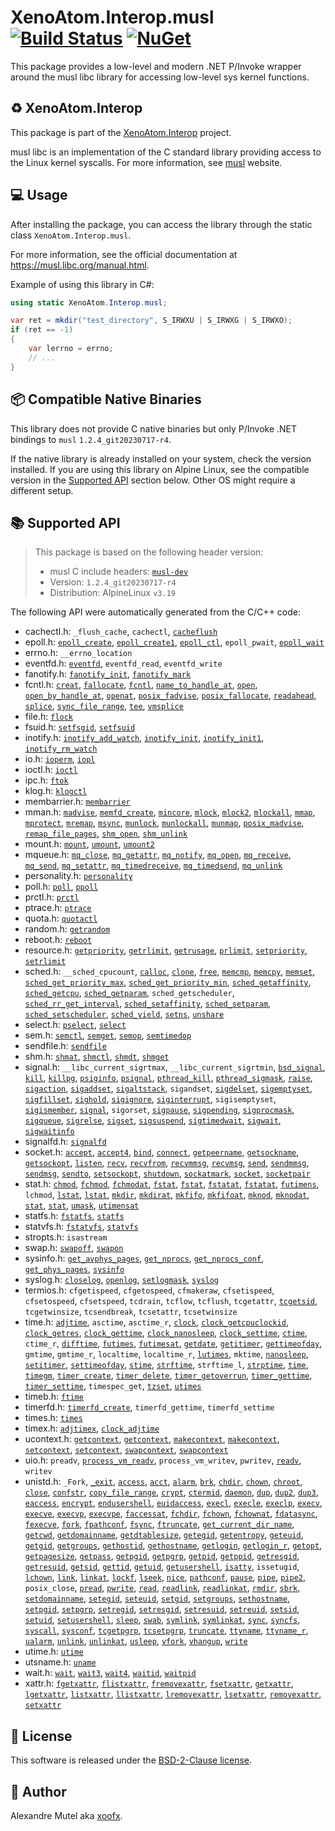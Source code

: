 # XenoAtom.Interop.musl [![Build Status](https://github.com/XenoAtom/XenoAtom.Interop/actions/workflows/ci_build_musl.yml/badge.svg)](https://github.com/XenoAtom/XenoAtom.Interop/actions/workflows/ci_build_musl.yml) [![NuGet](https://img.shields.io/nuget/v/XenoAtom.Interop.musl.svg)](https://www.nuget.org/packages/XenoAtom.Interop.musl/)

This package provides a low-level and modern .NET P/Invoke wrapper around the musl libc library for accessing low-level sys kernel functions.

## ♻️ XenoAtom.Interop

This package is part of the [XenoAtom.Interop](https://github.com/XenoAtom/XenoAtom.Interop) project.

musl libc is an implementation of the C standard library providing access to the Linux kernel syscalls. For more information, see [musl](https://musl.libc.org/) website.
## 💻 Usage

After installing the package, you can access the library through the static class `XenoAtom.Interop.musl`.

For more information, see the official documentation at https://musl.libc.org/manual.html.

Example of using this library in C#:

```csharp
using static XenoAtom.Interop.musl;

var ret = mkdir("test_directory", S_IRWXU | S_IRWXG | S_IRWXO);
if (ret == -1)
{
    var lerrno = errno;
    // ...
}
```
## 📦 Compatible Native Binaries

This library does not provide C native binaries but only P/Invoke .NET bindings to `musl` `1.2.4_git20230717-r4`.

If the native library is already installed on your system, check the version installed. If you are using this library on Alpine Linux, see the compatible version in the [Supported API](#supported-api) section below.
Other OS might require a different setup.


## 📚 Supported API

> This package is based on the following header version:
> 
> - musl C include headers: [`musl-dev`](https://pkgs.alpinelinux.org/package/v3.19/main/x86_64/musl-dev)
> - Version: `1.2.4_git20230717-r4`
> - Distribution: AlpineLinux `v3.19`

The following API were automatically generated from the C/C++ code:

- cachectl.h: `_flush_cache`, `cachectl`, [`cacheflush`](https://man7.org/linux/man-pages/man2/cacheflush.2.html)
- epoll.h: [`epoll_create`](https://man7.org/linux/man-pages/man2/epoll_create.2.html), [`epoll_create1`](https://man7.org/linux/man-pages/man2/epoll_create.2.html), [`epoll_ctl`](https://man7.org/linux/man-pages/man2/epoll_ctl.2.html), `epoll_pwait`, [`epoll_wait`](https://man7.org/linux/man-pages/man2/epoll_wait.2.html)
- errno.h: `__errno_location`
- eventfd.h: [`eventfd`](https://man7.org/linux/man-pages/man2/eventfd.2.html), `eventfd_read`, `eventfd_write`
- fanotify.h: [`fanotify_init`](https://man7.org/linux/man-pages/man2/fanotify_init.2.html), [`fanotify_mark`](https://man7.org/linux/man-pages/man2/fanotify_mark.2.html)
- fcntl.h: [`creat`](https://man7.org/linux/man-pages/man2/open.2.html), [`fallocate`](https://man7.org/linux/man-pages/man2/fallocate.2.html), [`fcntl`](https://man7.org/linux/man-pages/man2/fcntl.2.html), [`name_to_handle_at`](https://man7.org/linux/man-pages/man2/open_by_handle_at.2.html), [`open`](https://man7.org/linux/man-pages/man2/open.2.html), [`open_by_handle_at`](https://man7.org/linux/man-pages/man2/open_by_handle_at.2.html), [`openat`](https://man7.org/linux/man-pages/man2/open.2.html), [`posix_fadvise`](https://man7.org/linux/man-pages/man2/posix_fadvise.2.html), [`posix_fallocate`](https://man7.org/linux/man-pages/man3/posix_fallocate.3.html), [`readahead`](https://man7.org/linux/man-pages/man2/readahead.2.html), [`splice`](https://man7.org/linux/man-pages/man2/splice.2.html), [`sync_file_range`](https://man7.org/linux/man-pages/man2/sync_file_range.2.html), [`tee`](https://man7.org/linux/man-pages/man2/tee.2.html), [`vmsplice`](https://man7.org/linux/man-pages/man2/vmsplice.2.html)
- file.h: [`flock`](https://man7.org/linux/man-pages/man2/flock.2.html)
- fsuid.h: [`setfsgid`](https://man7.org/linux/man-pages/man2/setfsgid.2.html), [`setfsuid`](https://man7.org/linux/man-pages/man2/setfsuid.2.html)
- inotify.h: [`inotify_add_watch`](https://man7.org/linux/man-pages/man2/inotify_add_watch.2.html), [`inotify_init`](https://man7.org/linux/man-pages/man2/inotify_init.2.html), [`inotify_init1`](https://man7.org/linux/man-pages/man2/inotify_init.2.html), [`inotify_rm_watch`](https://man7.org/linux/man-pages/man2/inotify_rm_watch.2.html)
- io.h: [`ioperm`](https://man7.org/linux/man-pages/man2/ioperm.2.html), [`iopl`](https://man7.org/linux/man-pages/man2/iopl.2.html)
- ioctl.h: [`ioctl`](https://man7.org/linux/man-pages/man2/ioctl.2.html)
- ipc.h: [`ftok`](https://man7.org/linux/man-pages/man3/ftok.3.html)
- klog.h: [`klogctl`](https://man7.org/linux/man-pages/man2/syslog.2.html)
- membarrier.h: [`membarrier`](https://man7.org/linux/man-pages/man2/membarrier.2.html)
- mman.h: [`madvise`](https://man7.org/linux/man-pages/man2/madvise.2.html), [`memfd_create`](https://man7.org/linux/man-pages/man2/memfd_create.2.html), [`mincore`](https://man7.org/linux/man-pages/man2/mincore.2.html), [`mlock`](https://man7.org/linux/man-pages/man2/mlock.2.html), [`mlock2`](https://man7.org/linux/man-pages/man2/mlock.2.html), [`mlockall`](https://man7.org/linux/man-pages/man2/mlock.2.html), [`mmap`](https://man7.org/linux/man-pages/man2/mmap.2.html), [`mprotect`](https://man7.org/linux/man-pages/man2/mprotect.2.html), [`mremap`](https://man7.org/linux/man-pages/man2/mremap.2.html), [`msync`](https://man7.org/linux/man-pages/man2/msync.2.html), [`munlock`](https://man7.org/linux/man-pages/man2/mlock.2.html), [`munlockall`](https://man7.org/linux/man-pages/man2/mlock.2.html), [`munmap`](https://man7.org/linux/man-pages/man2/mmap.2.html), [`posix_madvise`](https://man7.org/linux/man-pages/man3/posix_madvise.3.html), [`remap_file_pages`](https://man7.org/linux/man-pages/man2/remap_file_pages.2.html), [`shm_open`](https://man7.org/linux/man-pages/man3/shm_open.3.html), [`shm_unlink`](https://man7.org/linux/man-pages/man3/shm_open.3.html)
- mount.h: [`mount`](https://man7.org/linux/man-pages/man2/mount.2.html), [`umount`](https://man7.org/linux/man-pages/man2/umount.2.html), [`umount2`](https://man7.org/linux/man-pages/man2/umount.2.html)
- mqueue.h: [`mq_close`](https://man7.org/linux/man-pages/man3/mq_close.3.html), [`mq_getattr`](https://man7.org/linux/man-pages/man3/mq_getattr.3.html), [`mq_notify`](https://man7.org/linux/man-pages/man3/mq_notify.3.html), [`mq_open`](https://man7.org/linux/man-pages/man3/mq_open.3.html), [`mq_receive`](https://man7.org/linux/man-pages/man3/mq_receive.3.html), [`mq_send`](https://man7.org/linux/man-pages/man3/mq_send.3.html), [`mq_setattr`](https://man7.org/linux/man-pages/man3/mq_getattr.3.html), [`mq_timedreceive`](https://man7.org/linux/man-pages/man3/mq_receive.3.html), [`mq_timedsend`](https://man7.org/linux/man-pages/man3/mq_send.3.html), [`mq_unlink`](https://man7.org/linux/man-pages/man3/mq_unlink.3.html)
- personality.h: [`personality`](https://man7.org/linux/man-pages/man2/personality.2.html)
- poll.h: [`poll`](https://man7.org/linux/man-pages/man2/poll.2.html), [`ppoll`](https://man7.org/linux/man-pages/man2/poll.2.html)
- prctl.h: [`prctl`](https://man7.org/linux/man-pages/man2/prctl.2.html)
- ptrace.h: [`ptrace`](https://man7.org/linux/man-pages/man2/ptrace.2.html)
- quota.h: [`quotactl`](https://man7.org/linux/man-pages/man2/quotactl.2.html)
- random.h: [`getrandom`](https://man7.org/linux/man-pages/man2/getrandom.2.html)
- reboot.h: [`reboot`](https://man7.org/linux/man-pages/man2/reboot.2.html)
- resource.h: [`getpriority`](https://man7.org/linux/man-pages/man2/getpriority.2.html), [`getrlimit`](https://man7.org/linux/man-pages/man2/getrlimit.2.html), [`getrusage`](https://man7.org/linux/man-pages/man2/getrusage.2.html), [`prlimit`](https://man7.org/linux/man-pages/man2/getrlimit.2.html), [`setpriority`](https://man7.org/linux/man-pages/man2/getpriority.2.html), [`setrlimit`](https://man7.org/linux/man-pages/man2/getrlimit.2.html)
- sched.h: `__sched_cpucount`, [`calloc`](https://man7.org/linux/man-pages/man3/malloc.3.html), [`clone`](https://man7.org/linux/man-pages/man2/clone.2.html), [`free`](https://man7.org/linux/man-pages/man3/malloc.3.html), [`memcmp`](https://man7.org/linux/man-pages/man3/memcmp.3.html), [`memcpy`](https://man7.org/linux/man-pages/man3/memcpy.3.html), [`memset`](https://man7.org/linux/man-pages/man3/memset.3.html), [`sched_get_priority_max`](https://man7.org/linux/man-pages/man2/sched_get_priority_max.2.html), [`sched_get_priority_min`](https://man7.org/linux/man-pages/man2/sched_get_priority_max.2.html), [`sched_getaffinity`](https://man7.org/linux/man-pages/man2/sched_setaffinity.2.html), [`sched_getcpu`](https://man7.org/linux/man-pages/man3/sched_getcpu.3.html), [`sched_getparam`](https://man7.org/linux/man-pages/man2/sched_setparam.2.html), `sched_getscheduler`, [`sched_rr_get_interval`](https://man7.org/linux/man-pages/man2/sched_rr_get_interval.2.html), [`sched_setaffinity`](https://man7.org/linux/man-pages/man2/sched_setaffinity.2.html), [`sched_setparam`](https://man7.org/linux/man-pages/man2/sched_setparam.2.html), [`sched_setscheduler`](https://man7.org/linux/man-pages/man2/sched_setscheduler.2.html), [`sched_yield`](https://man7.org/linux/man-pages/man2/sched_yield.2.html), [`setns`](https://man7.org/linux/man-pages/man2/setns.2.html), [`unshare`](https://man7.org/linux/man-pages/man2/unshare.2.html)
- select.h: [`pselect`](https://man7.org/linux/man-pages/man2/select_tut.2.html), [`select`](https://man7.org/linux/man-pages/man2/select_tut.2.html)
- sem.h: [`semctl`](https://man7.org/linux/man-pages/man2/semctl.2.html), [`semget`](https://man7.org/linux/man-pages/man2/semget.2.html), [`semop`](https://man7.org/linux/man-pages/man2/semop.2.html), [`semtimedop`](https://man7.org/linux/man-pages/man2/semop.2.html)
- sendfile.h: [`sendfile`](https://man7.org/linux/man-pages/man2/sendfile.2.html)
- shm.h: [`shmat`](https://man7.org/linux/man-pages/man2/shmop.2.html), [`shmctl`](https://man7.org/linux/man-pages/man2/shmctl.2.html), [`shmdt`](https://man7.org/linux/man-pages/man2/shmop.2.html), [`shmget`](https://man7.org/linux/man-pages/man2/shmget.2.html)
- signal.h: `__libc_current_sigrtmax`, `__libc_current_sigrtmin`, [`bsd_signal`](https://man7.org/linux/man-pages/man3/bsd_signal.3.html), [`kill`](https://man7.org/linux/man-pages/man2/kill.2.html), [`killpg`](https://man7.org/linux/man-pages/man3/killpg.3.html), [`psiginfo`](https://man7.org/linux/man-pages/man3/psignal.3.html), [`psignal`](https://man7.org/linux/man-pages/man3/psignal.3.html), [`pthread_kill`](https://man7.org/linux/man-pages/man3/pthread_kill.3.html), [`pthread_sigmask`](https://man7.org/linux/man-pages/man3/pthread_sigmask.3.html), [`raise`](https://man7.org/linux/man-pages/man3/raise.3.html), [`sigaction`](https://man7.org/linux/man-pages/man2/sigaction.2.html), [`sigaddset`](https://man7.org/linux/man-pages/man3/sigsetops.3.html), [`sigaltstack`](https://man7.org/linux/man-pages/man2/sigaltstack.2.html), `sigandset`, [`sigdelset`](https://man7.org/linux/man-pages/man3/sigsetops.3.html), [`sigemptyset`](https://man7.org/linux/man-pages/man3/sigsetops.3.html), [`sigfillset`](https://man7.org/linux/man-pages/man3/sigsetops.3.html), [`sighold`](https://man7.org/linux/man-pages/man3/sigset.3.html), [`sigignore`](https://man7.org/linux/man-pages/man3/sigset.3.html), [`siginterrupt`](https://man7.org/linux/man-pages/man3/siginterrupt.3.html), `sigisemptyset`, [`sigismember`](https://man7.org/linux/man-pages/man3/sigsetops.3.html), [`signal`](https://man7.org/linux/man-pages/man2/signal.2.html), `sigorset`, [`sigpause`](https://man7.org/linux/man-pages/man3/sigpause.3.html), [`sigpending`](https://man7.org/linux/man-pages/man2/sigpending.2.html), [`sigprocmask`](https://man7.org/linux/man-pages/man2/sigprocmask.2.html), [`sigqueue`](https://man7.org/linux/man-pages/man3/sigqueue.3.html), [`sigrelse`](https://man7.org/linux/man-pages/man3/sigset.3.html), [`sigset`](https://man7.org/linux/man-pages/man3/sigset.3.html), [`sigsuspend`](https://man7.org/linux/man-pages/man2/sigsuspend.2.html), [`sigtimedwait`](https://man7.org/linux/man-pages/man2/sigwaitinfo.2.html), [`sigwait`](https://man7.org/linux/man-pages/man3/sigwait.3.html), [`sigwaitinfo`](https://man7.org/linux/man-pages/man2/sigwaitinfo.2.html)
- signalfd.h: [`signalfd`](https://man7.org/linux/man-pages/man2/signalfd.2.html)
- socket.h: [`accept`](https://man7.org/linux/man-pages/man2/accept.2.html), [`accept4`](https://man7.org/linux/man-pages/man2/accept.2.html), [`bind`](https://man7.org/linux/man-pages/man2/bind.2.html), [`connect`](https://man7.org/linux/man-pages/man2/connect.2.html), [`getpeername`](https://man7.org/linux/man-pages/man2/getpeername.2.html), [`getsockname`](https://man7.org/linux/man-pages/man2/getsockname.2.html), [`getsockopt`](https://man7.org/linux/man-pages/man2/getsockopt.2.html), [`listen`](https://man7.org/linux/man-pages/man2/listen.2.html), [`recv`](https://man7.org/linux/man-pages/man2/recv.2.html), [`recvfrom`](https://man7.org/linux/man-pages/man2/recv.2.html), [`recvmmsg`](https://man7.org/linux/man-pages/man2/recvmmsg.2.html), [`recvmsg`](https://man7.org/linux/man-pages/man2/recv.2.html), [`send`](https://man7.org/linux/man-pages/man2/send.2.html), [`sendmmsg`](https://man7.org/linux/man-pages/man2/sendmmsg.2.html), [`sendmsg`](https://man7.org/linux/man-pages/man2/send.2.html), [`sendto`](https://man7.org/linux/man-pages/man2/send.2.html), [`setsockopt`](https://man7.org/linux/man-pages/man2/getsockopt.2.html), [`shutdown`](https://man7.org/linux/man-pages/man2/shutdown.2.html), [`sockatmark`](https://man7.org/linux/man-pages/man3/sockatmark.3.html), [`socket`](https://man7.org/linux/man-pages/man2/socket.2.html), [`socketpair`](https://man7.org/linux/man-pages/man2/socketpair.2.html)
- stat.h: [`chmod`](https://man7.org/linux/man-pages/man2/chmod.2.html), [`fchmod`](https://man7.org/linux/man-pages/man2/chmod.2.html), [`fchmodat`](https://man7.org/linux/man-pages/man2/chmod.2.html), [`fstat`](https://man7.org/linux/man-pages/man2/stat.2.html), [`fstat`](https://man7.org/linux/man-pages/man2/stat.2.html), [`fstatat`](https://man7.org/linux/man-pages/man2/stat.2.html), [`fstatat`](https://man7.org/linux/man-pages/man2/stat.2.html), [`futimens`](https://man7.org/linux/man-pages/man2/utimensat.2.html), `lchmod`, [`lstat`](https://man7.org/linux/man-pages/man2/stat.2.html), [`lstat`](https://man7.org/linux/man-pages/man2/stat.2.html), [`mkdir`](https://man7.org/linux/man-pages/man2/mkdir.2.html), [`mkdirat`](https://man7.org/linux/man-pages/man2/mkdir.2.html), [`mkfifo`](https://man7.org/linux/man-pages/man3/mkfifo.3.html), [`mkfifoat`](https://man7.org/linux/man-pages/man3/mkfifo.3.html), [`mknod`](https://man7.org/linux/man-pages/man2/mknod.2.html), [`mknodat`](https://man7.org/linux/man-pages/man2/mknod.2.html), [`stat`](https://man7.org/linux/man-pages/man2/stat.2.html), [`stat`](https://man7.org/linux/man-pages/man2/stat.2.html), [`umask`](https://man7.org/linux/man-pages/man2/umask.2.html), [`utimensat`](https://man7.org/linux/man-pages/man2/utimensat.2.html)
- statfs.h: [`fstatfs`](https://man7.org/linux/man-pages/man2/statfs.2.html), [`statfs`](https://man7.org/linux/man-pages/man2/statfs.2.html)
- statvfs.h: [`fstatvfs`](https://man7.org/linux/man-pages/man3/statvfs.3.html), [`statvfs`](https://man7.org/linux/man-pages/man3/statvfs.3.html)
- stropts.h: `isastream`
- swap.h: [`swapoff`](https://man7.org/linux/man-pages/man2/swapon.2.html), [`swapon`](https://man7.org/linux/man-pages/man2/swapon.2.html)
- sysinfo.h: [`get_avphys_pages`](https://man7.org/linux/man-pages/man3/get_phys_pages.3.html), [`get_nprocs`](https://man7.org/linux/man-pages/man3/get_nprocs.3.html), [`get_nprocs_conf`](https://man7.org/linux/man-pages/man3/get_nprocs.3.html), [`get_phys_pages`](https://man7.org/linux/man-pages/man3/get_phys_pages.3.html), [`sysinfo`](https://man7.org/linux/man-pages/man2/sysinfo.2.html)
- syslog.h: [`closelog`](https://man7.org/linux/man-pages/man3/syslog.3.html), [`openlog`](https://man7.org/linux/man-pages/man3/syslog.3.html), [`setlogmask`](https://man7.org/linux/man-pages/man3/setlogmask.3.html), [`syslog`](https://man7.org/linux/man-pages/man3/syslog.3.html)
- termios.h: `cfgetispeed`, `cfgetospeed`, `cfmakeraw`, `cfsetispeed`, `cfsetospeed`, `cfsetspeed`, `tcdrain`, `tcflow`, `tcflush`, `tcgetattr`, [`tcgetsid`](https://man7.org/linux/man-pages/man3/tcgetsid.3.html), `tcgetwinsize`, `tcsendbreak`, `tcsetattr`, `tcsetwinsize`
- time.h: [`adjtime`](https://man7.org/linux/man-pages/man3/adjtime.3.html), `asctime`, `asctime_r`, [`clock`](https://man7.org/linux/man-pages/man3/clock.3.html), [`clock_getcpuclockid`](https://man7.org/linux/man-pages/man3/clock_getcpuclockid.3.html), [`clock_getres`](https://man7.org/linux/man-pages/man2/clock_getres.2.html), [`clock_gettime`](https://man7.org/linux/man-pages/man2/clock_getres.2.html), [`clock_nanosleep`](https://man7.org/linux/man-pages/man2/clock_nanosleep.2.html), [`clock_settime`](https://man7.org/linux/man-pages/man2/clock_getres.2.html), [`ctime`](https://man7.org/linux/man-pages/man3/ctime.3.html), `ctime_r`, [`difftime`](https://man7.org/linux/man-pages/man3/difftime.3.html), [`futimes`](https://man7.org/linux/man-pages/man3/futimes.3.html), [`futimesat`](https://man7.org/linux/man-pages/man2/futimesat.2.html), [`getdate`](https://man7.org/linux/man-pages/man3/getdate.3.html), [`getitimer`](https://man7.org/linux/man-pages/man2/getitimer.2.html), [`gettimeofday`](https://man7.org/linux/man-pages/man2/gettimeofday.2.html), `gmtime`, `gmtime_r`, `localtime`, `localtime_r`, [`lutimes`](https://man7.org/linux/man-pages/man3/futimes.3.html), `mktime`, [`nanosleep`](https://man7.org/linux/man-pages/man2/nanosleep.2.html), [`setitimer`](https://man7.org/linux/man-pages/man2/getitimer.2.html), [`settimeofday`](https://man7.org/linux/man-pages/man2/gettimeofday.2.html), [`stime`](https://man7.org/linux/man-pages/man2/stime.2.html), [`strftime`](https://man7.org/linux/man-pages/man3/strftime.3.html), `strftime_l`, [`strptime`](https://man7.org/linux/man-pages/man3/strptime.3.html), [`time`](https://man7.org/linux/man-pages/man2/time.2.html), [`timegm`](https://man7.org/linux/man-pages/man3/timegm.3.html), [`timer_create`](https://man7.org/linux/man-pages/man2/timer_create.2.html), [`timer_delete`](https://man7.org/linux/man-pages/man2/timer_delete.2.html), [`timer_getoverrun`](https://man7.org/linux/man-pages/man2/timer_getoverrun.2.html), [`timer_gettime`](https://man7.org/linux/man-pages/man2/timer_settime.2.html), [`timer_settime`](https://man7.org/linux/man-pages/man2/timer_settime.2.html), `timespec_get`, [`tzset`](https://man7.org/linux/man-pages/man3/tzset.3.html), [`utimes`](https://man7.org/linux/man-pages/man2/utime.2.html)
- timeb.h: [`ftime`](https://man7.org/linux/man-pages/man3/ftime.3.html)
- timerfd.h: [`timerfd_create`](https://man7.org/linux/man-pages/man2/timerfd_create.2.html), `timerfd_gettime`, `timerfd_settime`
- times.h: [`times`](https://man7.org/linux/man-pages/man2/times.2.html)
- timex.h: [`adjtimex`](https://man7.org/linux/man-pages/man2/adjtimex.2.html), [`clock_adjtime`](https://man7.org/linux/man-pages/man2/adjtimex.2.html)
- ucontext.h: [`getcontext`](https://man7.org/linux/man-pages/man3/getcontext.3.html), [`getcontext`](https://man7.org/linux/man-pages/man3/getcontext.3.html), [`makecontext`](https://man7.org/linux/man-pages/man3/makecontext.3.html), [`makecontext`](https://man7.org/linux/man-pages/man3/makecontext.3.html), [`setcontext`](https://man7.org/linux/man-pages/man3/getcontext.3.html), [`setcontext`](https://man7.org/linux/man-pages/man3/getcontext.3.html), [`swapcontext`](https://man7.org/linux/man-pages/man3/makecontext.3.html), [`swapcontext`](https://man7.org/linux/man-pages/man3/makecontext.3.html)
- uio.h: `preadv`, [`process_vm_readv`](https://man7.org/linux/man-pages/man2/process_vm_readv.2.html), `process_vm_writev`, `pwritev`, [`readv`](https://man7.org/linux/man-pages/man2/readv.2.html), `writev`
- unistd.h: `_Fork`, [`_exit`](https://man7.org/linux/man-pages/man2/_exit.2.html), [`access`](https://man7.org/linux/man-pages/man2/access.2.html), [`acct`](https://man7.org/linux/man-pages/man2/acct.2.html), [`alarm`](https://man7.org/linux/man-pages/man2/alarm.2.html), [`brk`](https://man7.org/linux/man-pages/man2/brk.2.html), [`chdir`](https://man7.org/linux/man-pages/man2/chdir.2.html), [`chown`](https://man7.org/linux/man-pages/man2/chown.2.html), [`chroot`](https://man7.org/linux/man-pages/man2/chroot.2.html), [`close`](https://man7.org/linux/man-pages/man2/close.2.html), [`confstr`](https://man7.org/linux/man-pages/man3/confstr.3.html), [`copy_file_range`](https://man7.org/linux/man-pages/man2/copy_file_range.2.html), [`crypt`](https://man7.org/linux/man-pages/man3/crypt.3.html), [`ctermid`](https://man7.org/linux/man-pages/man3/ctermid.3.html), [`daemon`](https://man7.org/linux/man-pages/man3/daemon.3.html), [`dup`](https://man7.org/linux/man-pages/man2/dup.2.html), [`dup2`](https://man7.org/linux/man-pages/man2/dup.2.html), [`dup3`](https://man7.org/linux/man-pages/man2/dup.2.html), [`eaccess`](https://man7.org/linux/man-pages/man3/euidaccess.3.html), [`encrypt`](https://man7.org/linux/man-pages/man3/encrypt.3.html), [`endusershell`](https://man7.org/linux/man-pages/man3/getusershell.3.html), [`euidaccess`](https://man7.org/linux/man-pages/man3/euidaccess.3.html), [`execl`](https://man7.org/linux/man-pages/man3/exec.3.html), [`execle`](https://man7.org/linux/man-pages/man3/exec.3.html), [`execlp`](https://man7.org/linux/man-pages/man3/exec.3.html), [`execv`](https://man7.org/linux/man-pages/man3/exec.3.html), [`execve`](https://man7.org/linux/man-pages/man2/execve.2.html), [`execvp`](https://man7.org/linux/man-pages/man3/exec.3.html), [`execvpe`](https://man7.org/linux/man-pages/man3/exec.3.html), [`faccessat`](https://man7.org/linux/man-pages/man2/access.2.html), [`fchdir`](https://man7.org/linux/man-pages/man2/chdir.2.html), [`fchown`](https://man7.org/linux/man-pages/man2/chown.2.html), [`fchownat`](https://man7.org/linux/man-pages/man2/chown.2.html), [`fdatasync`](https://man7.org/linux/man-pages/man2/fsync.2.html), [`fexecve`](https://man7.org/linux/man-pages/man3/fexecve.3.html), [`fork`](https://man7.org/linux/man-pages/man2/fork.2.html), [`fpathconf`](https://man7.org/linux/man-pages/man3/fpathconf.3.html), [`fsync`](https://man7.org/linux/man-pages/man2/fsync.2.html), [`ftruncate`](https://man7.org/linux/man-pages/man2/truncate.2.html), [`get_current_dir_name`](https://man7.org/linux/man-pages/man3/getcwd.3.html), [`getcwd`](https://man7.org/linux/man-pages/man3/getcwd.3.html), [`getdomainname`](https://man7.org/linux/man-pages/man2/getdomainname.2.html), [`getdtablesize`](https://man7.org/linux/man-pages/man3/getdtablesize.3.html), [`getegid`](https://man7.org/linux/man-pages/man2/getgid.2.html), [`getentropy`](https://man7.org/linux/man-pages/man3/getentropy.3.html), [`geteuid`](https://man7.org/linux/man-pages/man2/getuid.2.html), [`getgid`](https://man7.org/linux/man-pages/man2/getgid.2.html), [`getgroups`](https://man7.org/linux/man-pages/man2/getgroups.2.html), [`gethostid`](https://man7.org/linux/man-pages/man3/gethostid.3.html), [`gethostname`](https://man7.org/linux/man-pages/man2/gethostname.2.html), [`getlogin`](https://man7.org/linux/man-pages/man3/getlogin.3.html), [`getlogin_r`](https://man7.org/linux/man-pages/man3/getlogin.3.html), [`getopt`](https://man7.org/linux/man-pages/man3/getopt.3.html), [`getpagesize`](https://man7.org/linux/man-pages/man2/getpagesize.2.html), [`getpass`](https://man7.org/linux/man-pages/man3/getpass.3.html), [`getpgid`](https://man7.org/linux/man-pages/man2/setpgid.2.html), [`getpgrp`](https://man7.org/linux/man-pages/man2/setpgid.2.html), [`getpid`](https://man7.org/linux/man-pages/man2/getpid.2.html), [`getppid`](https://man7.org/linux/man-pages/man2/getpid.2.html), [`getresgid`](https://man7.org/linux/man-pages/man2/getresuid.2.html), [`getresuid`](https://man7.org/linux/man-pages/man2/getresuid.2.html), [`getsid`](https://man7.org/linux/man-pages/man2/getsid.2.html), [`gettid`](https://man7.org/linux/man-pages/man2/gettid.2.html), [`getuid`](https://man7.org/linux/man-pages/man2/getuid.2.html), [`getusershell`](https://man7.org/linux/man-pages/man3/getusershell.3.html), [`isatty`](https://man7.org/linux/man-pages/man3/isatty.3.html), `issetugid`, [`lchown`](https://man7.org/linux/man-pages/man2/chown.2.html), [`link`](https://man7.org/linux/man-pages/man2/link.2.html), [`linkat`](https://man7.org/linux/man-pages/man2/link.2.html), [`lockf`](https://man7.org/linux/man-pages/man3/lockf.3.html), [`lseek`](https://man7.org/linux/man-pages/man2/lseek.2.html), [`nice`](https://man7.org/linux/man-pages/man2/nice.2.html), [`pathconf`](https://man7.org/linux/man-pages/man3/fpathconf.3.html), [`pause`](https://man7.org/linux/man-pages/man2/pause.2.html), [`pipe`](https://man7.org/linux/man-pages/man2/pipe.2.html), [`pipe2`](https://man7.org/linux/man-pages/man2/pipe.2.html), `posix_close`, [`pread`](https://man7.org/linux/man-pages/man2/pread.2.html), [`pwrite`](https://man7.org/linux/man-pages/man2/pread.2.html), [`read`](https://man7.org/linux/man-pages/man2/read.2.html), [`readlink`](https://man7.org/linux/man-pages/man2/readlink.2.html), [`readlinkat`](https://man7.org/linux/man-pages/man2/readlink.2.html), [`rmdir`](https://man7.org/linux/man-pages/man2/rmdir.2.html), [`sbrk`](https://man7.org/linux/man-pages/man2/brk.2.html), [`setdomainname`](https://man7.org/linux/man-pages/man2/getdomainname.2.html), [`setegid`](https://man7.org/linux/man-pages/man2/seteuid.2.html), [`seteuid`](https://man7.org/linux/man-pages/man2/seteuid.2.html), [`setgid`](https://man7.org/linux/man-pages/man2/setgid.2.html), [`setgroups`](https://man7.org/linux/man-pages/man2/getgroups.2.html), [`sethostname`](https://man7.org/linux/man-pages/man2/gethostname.2.html), [`setpgid`](https://man7.org/linux/man-pages/man2/setpgid.2.html), [`setpgrp`](https://man7.org/linux/man-pages/man2/setpgid.2.html), [`setregid`](https://man7.org/linux/man-pages/man2/setreuid.2.html), [`setresgid`](https://man7.org/linux/man-pages/man2/setresuid.2.html), [`setresuid`](https://man7.org/linux/man-pages/man2/setresuid.2.html), [`setreuid`](https://man7.org/linux/man-pages/man2/setreuid.2.html), [`setsid`](https://man7.org/linux/man-pages/man2/setsid.2.html), [`setuid`](https://man7.org/linux/man-pages/man2/setuid.2.html), [`setusershell`](https://man7.org/linux/man-pages/man3/getusershell.3.html), [`sleep`](https://man7.org/linux/man-pages/man3/sleep.3.html), [`swab`](https://man7.org/linux/man-pages/man3/swab.3.html), [`symlink`](https://man7.org/linux/man-pages/man2/symlink.2.html), [`symlinkat`](https://man7.org/linux/man-pages/man2/symlink.2.html), [`sync`](https://man7.org/linux/man-pages/man2/sync.2.html), [`syncfs`](https://man7.org/linux/man-pages/man2/sync.2.html), [`syscall`](https://man7.org/linux/man-pages/man2/syscall.2.html), [`sysconf`](https://man7.org/linux/man-pages/man3/sysconf.3.html), [`tcgetpgrp`](https://man7.org/linux/man-pages/man3/tcgetpgrp.3.html), [`tcsetpgrp`](https://man7.org/linux/man-pages/man3/tcgetpgrp.3.html), [`truncate`](https://man7.org/linux/man-pages/man2/truncate.2.html), [`ttyname`](https://man7.org/linux/man-pages/man3/ttyname.3.html), [`ttyname_r`](https://man7.org/linux/man-pages/man3/ttyname.3.html), [`ualarm`](https://man7.org/linux/man-pages/man3/ualarm.3.html), [`unlink`](https://man7.org/linux/man-pages/man2/unlink.2.html), [`unlinkat`](https://man7.org/linux/man-pages/man2/unlink.2.html), [`usleep`](https://man7.org/linux/man-pages/man3/usleep.3.html), [`vfork`](https://man7.org/linux/man-pages/man2/vfork.2.html), [`vhangup`](https://man7.org/linux/man-pages/man2/vhangup.2.html), [`write`](https://man7.org/linux/man-pages/man2/write.2.html)
- utime.h: [`utime`](https://man7.org/linux/man-pages/man2/utime.2.html)
- utsname.h: [`uname`](https://man7.org/linux/man-pages/man2/uname.2.html)
- wait.h: [`wait`](https://man7.org/linux/man-pages/man2/wait.2.html), [`wait3`](https://man7.org/linux/man-pages/man2/wait4.2.html), [`wait4`](https://man7.org/linux/man-pages/man2/wait4.2.html), [`waitid`](https://man7.org/linux/man-pages/man2/wait.2.html), [`waitpid`](https://man7.org/linux/man-pages/man2/wait.2.html)
- xattr.h: [`fgetxattr`](https://man7.org/linux/man-pages/man2/getxattr.2.html), [`flistxattr`](https://man7.org/linux/man-pages/man2/listxattr.2.html), [`fremovexattr`](https://man7.org/linux/man-pages/man2/removexattr.2.html), [`fsetxattr`](https://man7.org/linux/man-pages/man2/setxattr.2.html), [`getxattr`](https://man7.org/linux/man-pages/man2/getxattr.2.html), [`lgetxattr`](https://man7.org/linux/man-pages/man2/getxattr.2.html), [`listxattr`](https://man7.org/linux/man-pages/man2/listxattr.2.html), [`llistxattr`](https://man7.org/linux/man-pages/man2/listxattr.2.html), [`lremovexattr`](https://man7.org/linux/man-pages/man2/removexattr.2.html), [`lsetxattr`](https://man7.org/linux/man-pages/man2/setxattr.2.html), [`removexattr`](https://man7.org/linux/man-pages/man2/removexattr.2.html), [`setxattr`](https://man7.org/linux/man-pages/man2/setxattr.2.html)


## 🪪 License

This software is released under the [BSD-2-Clause license](https://opensource.org/licenses/BSD-2-Clause). 

## 🤗 Author

Alexandre Mutel aka [xoofx](https://xoofx.github.io).
